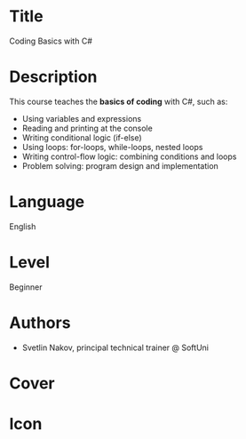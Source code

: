 # Title
Coding Basics with C#

# Description
This course teaches the **basics of coding** with C#, such as:
 - Using variables and expressions
 - Reading and printing at the console
 - Writing conditional logic (if-else)
 - Using loops: for-loops, while-loops, nested loops
 - Writing control-flow logic: combining conditions and loops
 - Problem solving: program design and implementation

# Language
English

# Level
Beginner

# Authors
 - Svetlin Nakov, principal technical trainer @ SoftUni

# Cover
<!-- ![](img/course-cover.png) -->

# Icon
<!-- ![](img/course-icon.png) -->
